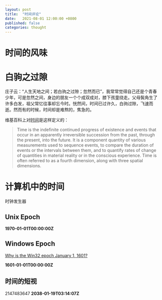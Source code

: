 ```yaml
---
layout: post
title:  "时间评论"
date:   2021-08-01 12:00:00 +0800
published: false
categories: thought
---
```


# 时间的风味

# 白驹之过隙

庄子云：“人生天地之间；若白驹之过隙；忽然而已”，我常常觉得自己还是个青春少年，可是忽然之间，身边的朋友一个个成双成对，膝下孩童绕走。父母鬓角生了许多白发，祖父常忆往事却忘今时。恍然间，时间已过许久，白驹过隙，飞速而逝。然而有的时候，时间却是难熬的，焦急的。

维基百科上对[时间](https://en.wikipedia.org/wiki/Time)是这样定义的：

>Time is the indefinite continued progress of existence and events that occur in an apparently irreversible succession from the past, through the present, into the future. It is a component quantity of various measurements used to sequence events, to compare the duration of events or the intervals between them, and to quantify rates of change of quantities in material reality or in the conscious experience. Time is often referred to as a fourth dimension, along with three spatial dimensions.



# 计算机中的时间

时钟发生器

## Unix Epoch

**1970-01-01T00:00:00Z**

## Windows Epoch

[Why is the Win32 epoch January 1, 1601?](https://devblogs.microsoft.com/oldnewthing/20090306-00/?p=18913)

**1601-01-01T00:00:00Z**


## 时间的短视

2147483647 **2038-01-19T03:14:07Z**
